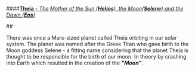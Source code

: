 ####[__Theia__ - *The Mother of the Sun (**Helios**), the Moon(**Selene**) and the Dawn (**Eos**)*](http://www.greek-gods.org/titans/theia.php)

##<p>There was once a Mars-sized planet called Theia orbiting in our solar system. The planet was named after the Greek Titan who gave birth to the Moon goddess Selene - a fitting name considering that the planet Theia is thought to be responsible for the birth of our moon. In theory by crashing into Earth which resulted in the creation of the __*"Moon"*__.</p>
